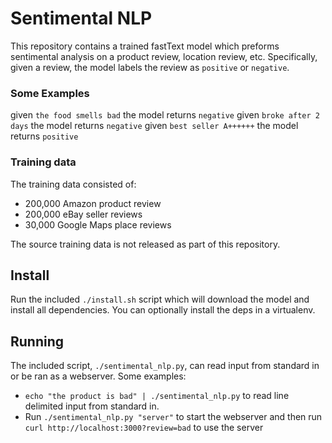 # Sentimental NLP

This repository contains a trained fastText model which preforms sentimental analysis on a product review, location review, etc. Specifically, given a review, the model labels the review as `positive` or `negative`.

### Some Examples

given `the food smells bad` the model returns `negative`
given `broke after 2 days` the model returns `negative`
given `best seller A++++++` the model returns `positive`

### Training data

The training data consisted of:

* 200,000 Amazon product review
* 200,000 eBay seller reviews
* 30,000 Google Maps place reviews

The source training data is not released as part of this repository.

## Install

Run the included `./install.sh` script which will download the model and install all dependencies. You can optionally install the deps in a virtualenv.

## Running

The included script, `./sentimental_nlp.py`, can read input from standard in or be ran as a webserver. Some examples:

* `echo "the product is bad" | ./sentimental_nlp.py` to read line delimited input from standard in.
* Run `./sentimental_nlp.py "server"` to start the webserver and then run `curl http://localhost:3000?review=bad` to use the server